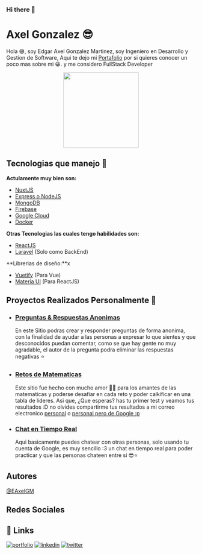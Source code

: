 ### Hi there 👋

<!--
**EAxelGM/EAxelGM** is a ✨ _special_ ✨ repository because its `README.md` (this file) appears on your GitHub profile.

Here are some ideas to get you started:

- 🔭 I’m currently working on ...
- 🌱 I’m currently learning ...
- 👯 I’m looking to collaborate on ...
- 🤔 I’m looking for help with ...
- 💬 Ask me about ...
- 📫 How to reach me: ...
- 😄 Pronouns: ...
- ⚡ Fun fact: ...
-->

# Axel Gonzalez 😎

Hola 😅, soy Edgar Axel Gonzalez Martinez, soy Ingeniero en Desarrollo y Gestion de Software, Aqui te dejo mi [Portafolio](https://axel-gonzalez.web.app/) por si quieres conocer un poco mas sobre mi 😀. y me considero FullStack Developer

<div align="center">
  <img src="https://axel-gonzalez.web.app/images/FotoPerfil_0.jpg" width="200">
</div>

## Tecnologias que manejo 🚀

**Actulamente muy bien son:**

- [NuxtJS](https://nuxtjs.org/)
- [Express o NodeJS](https://expressjs.com/)
- [MongoDB](https://www.mongodb.com/home)
- [Firebase](https://firebase.google.com/?hl=es)
- [Google Cloud](https://cloud.google.com/?hl=es)
- [Docker](https://www.docker.com/)

**Otras Tecnologias las cuales tengo habilidades son:**

- [ReactJS](https://es.reactjs.org/)
- [Laravel](https://laravel.com/) (Solo como BackEnd)

**Librerias de diseño:**x

- [Vuetify](https://vuetifyjs.com/en/) (Para Vue)
- [Materia UI](https://mui.com/) (Para ReactJS)

## Proyectos Realizados Personalmente 🫡

- ### [Preguntas & Respuestas Anonimas](https://preguntas-respuestas-anonimas.web.app/)

  En este Sitio podras crear y responder preguntas de forma anonima, con la finalidad de ayudar a las personas a expresar lo que sientes y que desconocidos puedan comentar, como se que hay gente no muy agradable, el autor de la pregunta podra eliminar las respuestas negativas ⭐

- ### [Retos de Matematicas](https://matematicas-retos.web.app/)

  Este sitio fue hecho con mucho amor 🥰💖 para los amantes de las matematicas y poderse desafiar en cada reto y poder calkificar en una tabla de lideres. Asi que, ¿Que esperas? has tu primer test y veamos tus resultados :D no olvides compartirme tus resultados a mi correo electronico [personal](mailto:axel-canelo@hotmail.com) o [personal pero de Google :p](mailto:gon14febel@gmail.com)

- ### [Chat en Tiempo Real](https://tiempo-real-chat.web.app/)
  Aqui basicamente puedes chatear con otras personas, solo usando tu cuenta de Google, es muy sencillo :3 un chat en tiempo real para poder practicar y que las personas chateen entre si 😎⭐

## Autores

[@EAxelGM](https://github.com/EAxelGM)

## Redes Sociales

## 🔗 Links

[![portfolio](https://img.shields.io/badge/my_portfolio-000?style=for-the-badge&logo=ko-fi&logoColor=white)](https://axel-gonzalez.web.app/)
[![linkedin](https://img.shields.io/badge/linkedin-0A66C2?style=for-the-badge&logo=linkedin&logoColor=white)](https://www.linkedin.com/in/axel-gonzalez-264ab917a/)
[![twitter](https://img.shields.io/badge/twitter-1DA1F2?style=for-the-badge&logo=twitter&logoColor=white)](https://twitter.com/AxelGonMar)
